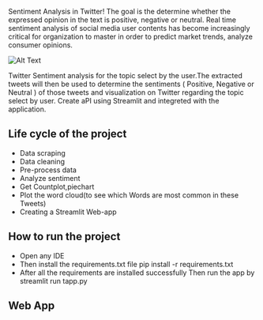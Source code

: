 <!---
sou35/Sentiment Analysis in Twitter is a ✨ special ✨ repository because its `README.md` (this file) appears on your GitHub profile.
You can click the Preview link to take a look at your changes.
--->
Sentiment Analysis in Twitter!
The goal is the determine whether the expressed opinion in the text is positive, negative or neutral.
Real time sentiment analysis of social media user contents has become increasingly critical for organization to master in order to predict market trends, analyze consumer opinions.


![Alt Text](https://miro.medium.com/proxy/1*_JW1JaMpK_fVGld8pd1_JQ.gif)

Twitter Sentiment analysis for the topic select by the user.The extracted tweets will then be used to determine
the sentiments ( Positive, Negative or Neutral ) of those tweets and visualization on Twitter regarding the topic
select by user. Create aPI using Streamlit and integreted with the application.


## Life cycle of the project
- Data scraping
- Data cleaning
- Pre-process data
- Analyze sentiment
- Get Countplot,piechart
- Plot the word cloud(to see which Words are most common in these Tweets)
- Creating a Streamlit Web-app

## How to run the project
- Open any IDE
- Then install the requirements.txt file pip install -r requirements.txt
- After all the requirements are installed successfully Then run the app by streamlit run tapp.py

## Web App

